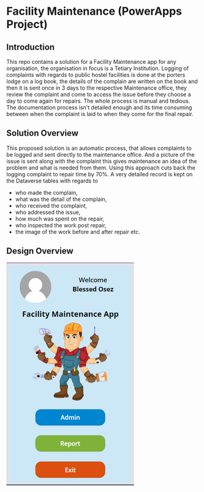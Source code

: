 # Facility Maintenance (PowerApps Project)
## Introduction

This repo contains a solution for a Facility Maintenance app for any organisation, the organisation in focus is a Tetiary Institution. Logging of complaints with regards to public hostel facilities is done at the porters lodge on a log book, the details of the complain are written on the book and then it is sent once in 3 days to the respective Maintenance office, they review the complaint and come to access the issue before they choose a day to come again for repairs.
The whole process is manual and tedious. The documentation process isn't detailed enough and its time consuming between when the complaint is laid to when they come for the final repair.

## Solution Overview
This proposed solution is an automatic process, that allows complaints to be logged and sent directly to the maintenance office. And a picture of the issue is sent along with the complaint this gives maintenance an idea of the problem and what is needed from them. Using this approach cuts back the logging complaint to repair time by 70%. 
A very detailed record is kept on the Dataverse tables with regards to 

- who made the complain,
- what was the detail of the complain,
- who received the complaint,
- who addressed the issue,
- how much was spent on the repair,
- who inspected the work post repair,
- the image of the work before and after repair etc.

## Design Overview
![](Screens/WelcomeScreen.PNG)
